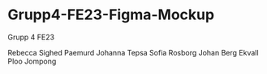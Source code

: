 # Grupp4-FE23-Figma-Mockup

Grupp 4 FE23

Rebecca Sighed Paemurd
Johanna Tepsa
Sofia Rosborg
Johan Berg Ekvall
Ploo Jompong

